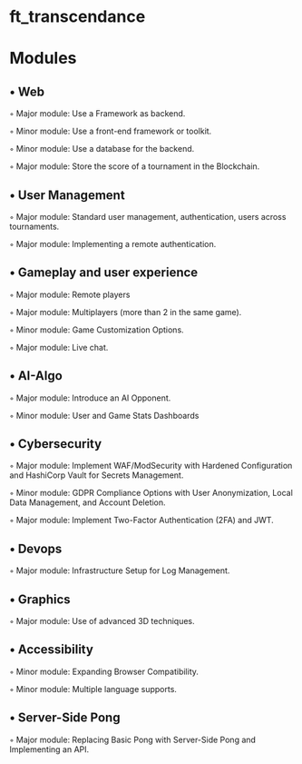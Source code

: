# ft_transcendance


# Modules

## • Web

  ◦ Major module: Use a Framework as backend.
  
  ◦ Minor module: Use a front-end framework or toolkit.
  
  ◦ Minor module: Use a database for the backend.
  
  ◦ Major module: Store the score of a tournament in the Blockchain.

## • User Management

  ◦ Major module: Standard user management, authentication, users across tournaments.

  ◦ Major module: Implementing a remote authentication.

## • Gameplay and user experience

  ◦ Major module: Remote players

  ◦ Major module: Multiplayers (more than 2 in the same game).
  
  ◦ Minor module: Game Customization Options.
  
  ◦ Major module: Live chat.

## • AI-Algo

  ◦ Major module: Introduce an AI Opponent.
  
  ◦ Minor module: User and Game Stats Dashboards
  
## • Cybersecurity

  ◦ Major module: Implement WAF/ModSecurity with Hardened Configuration and HashiCorp Vault for Secrets Management.

  ◦ Minor module: GDPR Compliance Options with User Anonymization, Local Data Management, and Account Deletion.

  ◦ Major module: Implement Two-Factor Authentication (2FA) and JWT.

## • Devops

  ◦ Major module: Infrastructure Setup for Log Management.

## • Graphics

  ◦ Major module: Use of advanced 3D techniques.
  
## • Accessibility
  
  ◦ Minor module: Expanding Browser Compatibility.
  
  ◦ Minor module: Multiple language supports.

## • Server-Side Pong

  ◦ Major module: Replacing Basic Pong with Server-Side Pong and Implementing an API.
  
